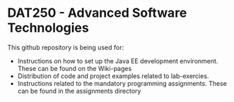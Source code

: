 # DAT250 - Advanced Software Technologies

This github repository is being used for:

* Instructions on how to set up the Java EE development environment. These can be found on the Wiki-pages 
* Distribution of code and project examples related to lab-exercies.  
* Instructions related to the mandatory programming assignments. These can be found in the assignments directory 
